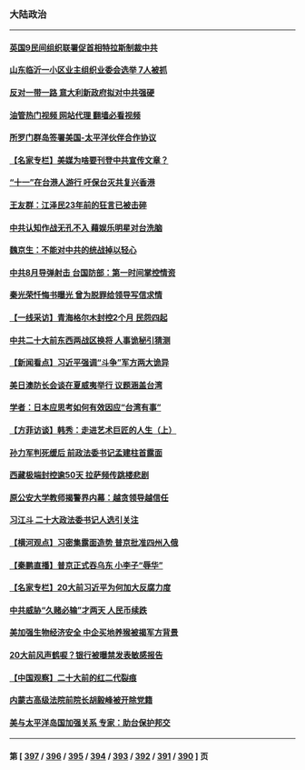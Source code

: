 ### 大陆政治
---
#### [英国9民间组织联署促首相特拉斯制裁中共](../../pages/ncid277/n13836933.md?10020845) 
#### [山东临沂一小区业主组织业委会选举 7人被抓](../../pages/ncid277/n13836918.md?10020845) 
#### [反对一带一路 意大利新政府拟对中共强硬](../../pages/ncid277/n13836853.md?10020845) 
#### [油管热门视频 网站代理 翻墙必看视频](http://209.222.30.114:81/youtube.html?10020845)
#### [所罗门群岛签署美国-太平洋伙伴合作协议](../../pages/ncid277/n13836866.md?10020845) 
#### [【名家专栏】美媒为啥要刊登中共宣传文章？](../../pages/ncid277/n13836801.md?10020845) 
#### [“十一”在台港人游行 吁保台灭共复兴香港](../../pages/ncid277/n13836819.md?10020845) 
#### [王友群：江泽民23年前的狂言已被击碎](../../pages/ncid277/n13836529.md?10020845) 
#### [中共认知作战无孔不入 藉娱乐明星对台洗脑](../../pages/ncid277/n13836744.md?10020845) 
#### [魏京生：不能对中共的统战掉以轻心](../../pages/ncid277/n13836743.md?10020845) 
#### [中共8月导弹射击 台国防部：第一时间掌控情资](../../pages/ncid277/n13836672.md?10020845) 
#### [秦光荣忏悔书曝光 曾为脱罪给领导写信求情](../../pages/ncid277/n13836690.md?10020845) 
#### [【一线采访】青海格尔木封控2个月 民怨四起](../../pages/ncid277/n13836720.md?10020845) 
#### [中共二十大前东西两战区换将 人事诡秘引猜测](../../pages/ncid277/n13836700.md?10020845) 
#### [【新闻看点】习近平强调“斗争”军方两大诡异](../../pages/ncid277/n13836385.md?10020845) 
#### [美日澳防长会谈在夏威夷举行 议题涵盖台湾](../../pages/ncid277/n13836618.md?10020845) 
#### [学者：日本应思考如何有效因应“台湾有事”](../../pages/ncid277/n13836569.md?10020845) 
#### [【方菲访谈】韩秀：走进艺术巨匠的人生（上）](../../pages/ncid277/n13836429.md?10020845) 
#### [孙力军判死缓后 前政法委书记孟建柱首露面](../../pages/ncid277/n13836573.md?10020845) 
#### [西藏极端封控逾50天 拉萨频传跳楼悲剧](../../pages/ncid277/n13836551.md?10020845) 
#### [原公安大学教师揭警界内幕：越贪领导越信任](../../pages/ncid277/n13836547.md?10020845) 
#### [习江斗 二十大政法委书记人选引关注](../../pages/ncid277/n13836416.md?10020845) 
#### [【横河观点】习密集露面造势 普京批准四州入俄](../../pages/ncid277/n13836438.md?10020845) 
#### [【秦鹏直播】普京正式吞乌东 小李子“辱华”](../../pages/ncid277/n13836434.md?10020845) 
#### [【名家专栏】20大前习近平为何加大反腐力度](../../pages/ncid277/n13836224.md?10020845) 
#### [中共威胁“久赌必输”才两天 人民币续跌](../../pages/ncid277/n13836354.md?10020845) 
#### [美加强生物经济安全 中企买地养猴被揭军方背景](../../pages/ncid277/n13836141.md?10020845) 
#### [20大前风声鹤唳？银行被曝禁发表敏感报告](../../pages/ncid277/n13836336.md?10020845) 
#### [【中国观察】二十大前的红二代裂痕](../../pages/ncid277/n13836118.md?10020845) 
#### [内蒙古高级法院前院长胡毅峰被开除党籍](../../pages/ncid277/n13836147.md?10020845) 
#### [美与太平洋岛国加强关系 专家：助台保护邦交](../../pages/ncid277/n13836095.md?10020845) 

---
#### 第 [ [397](./397.md?10020845) / [396](./396.md?10020845) / [395](./395.md?10020845) / [394](./394.md?10020845) / [393](./393.md?10020845) / [392](./392.md?10020845) / [391](./391.md?10020845) / [390](./390.md?10020845) ] 页
